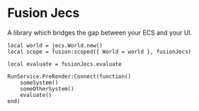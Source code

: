 # Fusion Jecs

A library which bridges the gap between your ECS and your UI.

```luau
local world = jecs.World.new()
local scope = fusion:scoped({ World = world }, fusionJecs)

local evaluate = fusionJecs.evaluate

RunService.PreRender:Connect(function()
    someSystem()
    someOtherSystem()
    evaluate()
end)
```
